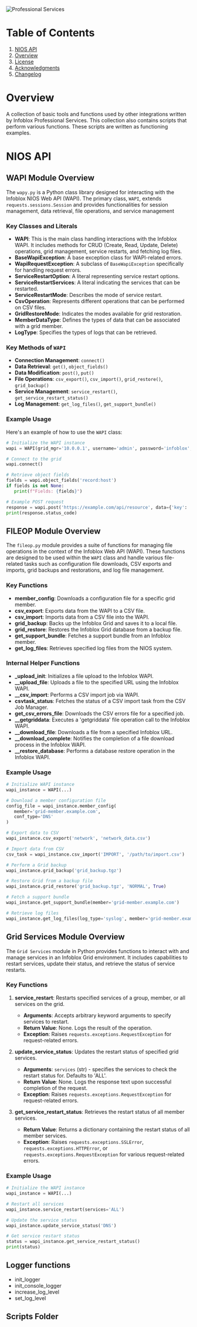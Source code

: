 <img alt="Professional Services" src="media/ib-toolkit-img.png" title="Infoblox Professional Services"/>

# Table of Contents

1. [NIOS API](#nios-api)
2. [Overview](#overview)
3. [License](#license)
4. [Acknowledgments](#acknowledgments)
5. [Changelog](#changelog)

# Overview

A collection of basic tools and functions used by other integrations written by Infoblox Professional Services. This
collection also contains scripts that perform various functions. These scripts are written as functioning examples.

# NIOS API

## WAPI Module Overview

The `wapy.py` is a Python class library designed for interacting with the Infoblox NIOS Web API (WAPI). The primary
class,
`WAPI`, extends `requests.sessions.Session` and provides functionalities for session management, data retrieval, file
operations, and service management

### Key Classes and Literals

- **WAPI**: This is the main class handling interactions with the Infoblox WAPI. It includes methods for CRUD (Create,
  Read, Update, Delete) operations, grid management, service restarts, and fetching log files.
- **BaseWapiException**: A base exception class for WAPI-related errors.
- **WapiRequestException**: A subclass of `BaseWapiException` specifically for handling request errors.
- **ServiceRestartOption**: A literal representing service restart options.
- **ServiceRestartServices**: A literal indicating the services that can be restarted.
- **ServiceRestartMode**: Describes the mode of service restart.
- **CsvOperation**: Represents different operations that can be performed on CSV files.
- **GridRestoreMode**: Indicates the modes available for grid restoration.
- **MemberDataType**: Defines the types of data that can be associated with a grid member.
- **LogType**: Specifies the types of logs that can be retrieved.

### Key Methods of `WAPI`

- **Connection Management**: `connect()`
- **Data Retrieval**: `get()`, `object_fields()`
- **Data Modification**: `post()`, `put()`
- **File Operations**: `csv_export()`, `csv_import()`, `grid_restore()`, `grid_backup()`
- **Service Management**: `service_restart()`, `get_service_restart_status()`
- **Log Management**: `get_log_files()`, `get_support_bundle()`

### Example Usage

Here's an example of how to use the `WAPI` class:

```python
# Initialize the WAPI instance
wapi = WAPI(grid_mgr='10.0.0.1', username='admin', password='infoblox', wapi_ver='2.5', ssl_verify=False)

# Connect to the grid
wapi.connect()

# Retrieve object fields
fields = wapi.object_fields('record:host')
if fields is not None:
   print(f"Fields: {fields}")

# Example POST request
response = wapi.post('https://example.com/api/resource', data={'key': 'value'})
print(response.status_code)
```

## FILEOP Module Overview

The `fileop.py` module provides a suite of functions for managing file operations in the context of the Infoblox Web
API (WAPI). These functions are designed to be used within the `WAPI` class and handle various file-related tasks
such as configuration file downloads, CSV exports and imports, grid backups and restorations, and log file management.

### Key Functions

- **member_config**: Downloads a configuration file for a specific grid member.
- **csv_export**: Exports data from the WAPI to a CSV file.
- **csv_import**: Imports data from a CSV file into the WAPI.
- **grid_backup**: Backs up the Infoblox Grid and saves it to a local file.
- **grid_restore**: Restores the Infoblox Grid database from a backup file.
- **get_support_bundle**: Fetches a support bundle from an Infoblox member.
- **get_log_files**: Retrieves specified log files from the NIOS system.

### Internal Helper Functions

- **_upload_init**: Initializes a file upload to the Infoblox WAPI.
- **__upload_file**: Uploads a file to the specified URL using the Infoblox WAPI.
- **__csv_import**: Performs a CSV import job via WAPI.
- **csvtask_status**: Fetches the status of a CSV import task from the CSV Job Manager.
- **get_csv_errors_file**: Downloads the CSV errors file for a specified job.
- **__getgriddata**: Executes a 'getgriddata' file operation call to the Infoblox WAPI.
- **__download_file**: Downloads a file from a specified Infoblox URL.
- **__download_complete**: Notifies the completion of a file download process in the Infoblox WAPI.
- **__restore_database**: Performs a database restore operation in the Infoblox WAPI.

### Example Usage

```python
# Initialize WAPI instance
wapi_instance = WAPI(...)

# Download a member configuration file
config_file = wapi_instance.member_config(
   member='grid-member.example.com',
   conf_type='DNS'
)

# Export data to CSV
wapi_instance.csv_export('network', 'network_data.csv')

# Import data from CSV
csv_task = wapi_instance.csv_import('IMPORT', '/path/to/import.csv')

# Perform a Grid backup
wapi_instance.grid_backup('grid_backup.tgz')

# Restore Grid from a backup file
wapi_instance.grid_restore('grid_backup.tgz', 'NORMAL', True)

# Fetch a support bundle
wapi_instance.get_support_bundle(member='grid-member.example.com')

# Retrieve log files
wapi_instance.get_log_files(log_type='syslog', member='grid-member.example.com')
```

## Grid Services Module Overview

The `Grid Services` module in Python provides functions to interact with and manage services in an Infoblox Grid
environment. It includes capabilities to restart services, update their status, and retrieve the status of service
restarts.

### Key Functions

1. **service_restart**: Restarts specified services of a group, member, or all services on the grid.
    - **Arguments**: Accepts arbitrary keyword arguments to specify services to restart.
    - **Return Value**: None. Logs the result of the operation.
    - **Exception**: Raises `requests.exceptions.RequestException` for request-related errors.

2. **update_service_status**: Updates the restart status of specified grid services.
    - **Arguments**: `services` (str) - specifies the services to check the restart status for. Defaults to 'ALL'.
    - **Return Value**: None. Logs the response text upon successful completion of the request.
    - **Exception**: Raises `requests.exceptions.RequestException` for request-related errors.

3. **get_service_restart_status**: Retrieves the restart status of all member services.
    - **Return Value**: Returns a dictionary containing the restart status of all member services.
    - **Exception**: Raises `requests.exceptions.SSLError`, `requests.exceptions.HTTPError`,
      or `requests.exceptions.RequestException` for various request-related errors.

### Example Usage

```python
# Initialize the WAPI instance
wapi_instance = WAPI(...)

# Restart all services
wapi_instance.service_restart(services='ALL')

# Update the service status
wapi_instance.update_service_status('DNS')

# Get service restart status
status = wapi_instance.get_service_restart_status()
print(status)
```
## Logger functions

* init_logger
* init_console_logger
* increase_log_level
* set_log_level

## Scripts Folder


